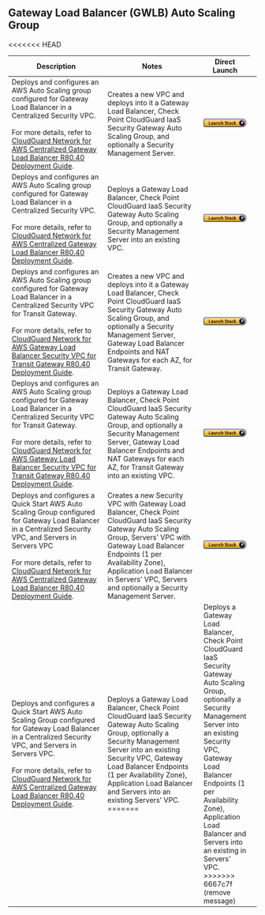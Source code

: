 
## Gateway Load Balancer (GWLB) Auto Scaling Group
<table>
    <thead>
        <tr>
            <th>Description</th>
            <th>Notes</th>
            <th>Direct Launch</th>
        </tr>
    </thead>
    <tbody>
        <tr>
            <td width="40%">
            Deploys and configures an AWS Auto Scaling group configured for Gateway Load Balancer in a Centralized Security VPC.<br/><br/>For more details, refer to <a href="https://sc1.checkpoint.com/documents/IaaS/WebAdminGuides/EN/CP_CloudGuard_Network_for_AWS_Gateway_Load_Balancer_ASG/Default.htm">CloudGuard Network for AWS Centralized Gateway Load Balancer R80.40 Deployment Guide</a>.
            </td>
            <td width="40%">Creates a new VPC and deploys into it a Gateway Load Balancer, Check Point CloudGuard IaaS Security Gateway Auto Scaling Group, and optionally a Security Management Server.</td>
            <td><a href="https://console.aws.amazon.com/cloudformation/home#/stacks/create/review?templateURL=https://cgi-cfts.s3.amazonaws.com/gwlb/gwlb-master.yaml"><img src="../../images/launch.png"/></a></td>
        </tr>
        <tr>
            <td width="40%">
            Deploys and configures an AWS Auto Scaling group configured for Gateway Load Balancer in a Centralized Security VPC.<br/><br/>For more details, refer to <a href="https://sc1.checkpoint.com/documents/IaaS/WebAdminGuides/EN/CP_CloudGuard_Network_for_AWS_Gateway_Load_Balancer_ASG/Default.htm">CloudGuard Network for AWS Centralized Gateway Load Balancer R80.40 Deployment Guide</a>.
            </td>
            <td width="40%">Deploys a Gateway Load Balancer, Check Point CloudGuard IaaS Security Gateway Auto Scaling Group, and optionally a Security Management Server into an existing VPC.</td>
            <td><a href="https://console.aws.amazon.com/cloudformation/home#/stacks/create/review?templateURL=https://cgi-cfts.s3.amazonaws.com/gwlb/gwlb.yaml"><img src="../../images/launch.png"/></a></td>
        </tr>
        <tr>
            <td width="40%">
            Deploys and configures an AWS Auto Scaling group configured for Gateway Load Balancer in a Centralized Security VPC for Transit Gateway.<br/><br/>For more details, refer to <a href="https://sc1.checkpoint.com/documents/IaaS/WebAdminGuides/EN/CP_CloudGuard_Network_for_AWS_Gateway_Load_Balancer_ASG/Default.htm">CloudGuard Network for AWS Gateway Load Balancer Security VPC for Transit Gateway R80.40 Deployment Guide</a>.
            </td>
            <td width="40%">Creates a new VPC and deploys into it a Gateway Load Balancer, Check Point CloudGuard IaaS Security Gateway Auto Scaling Group, and optionally a Security Management Server, Gateway Load Balancer Endpoints and NAT Gateways for each AZ, for Transit Gateway. </td>
            <td><a href="https://console.aws.amazon.com/cloudformation/home#/stacks/create/review?templateURL=https://cgi-cfts.s3.amazonaws.com/gwlb/tgw-gwlb-master.yaml"><img src="../../images/launch.png"/></a></td>
        </tr>
        <tr>
            <td width="40%">
            Deploys and configures an AWS Auto Scaling group configured for Gateway Load Balancer in a Centralized Security VPC for Transit Gateway.<br/><br/>For more details, refer to <a href="https://sc1.checkpoint.com/documents/IaaS/WebAdminGuides/EN/CP_CloudGuard_Network_for_AWS_Gateway_Load_Balancer_ASG/Default.htm">CloudGuard Network for AWS Gateway Load Balancer Security VPC for Transit Gateway R80.40 Deployment Guide</a>.
            </td>
            <td width="40%">Deploys a Gateway Load Balancer, Check Point CloudGuard IaaS Security Gateway Auto Scaling Group, and optionally a Security Management Server, Gateway Load Balancer Endpoints and NAT Gateways for each AZ, for Transit Gateway into an existing VPC.</td>
            <td><a href="https://console.aws.amazon.com/cloudformation/home#/stacks/create/review?templateURL=https://cgi-cfts.s3.amazonaws.com/gwlb/tgw-gwlb.yaml"><img src="../../images/launch.png"/></a></td>
        </tr>
        <tr>
            <td width="40%">
            Deploys and configures a Quick Start AWS Auto Scaling Group configured for Gateway Load Balancer in a Centralized Security VPC, and Servers in Servers VPC<br/><br/>For more details, refer to <a href="https://sc1.checkpoint.com/documents/IaaS/WebAdminGuides/EN/CP_CloudGuard_Network_for_AWS_Gateway_Load_Balancer_ASG/Default.htm">CloudGuard Network for AWS Centralized Gateway Load Balancer R80.40 Deployment Guide</a>.
            </td>
            <td width="40%">Creates a new Security VPC with Gateway Load Balancer, Check Point CloudGuard IaaS Security Gateway Auto Scaling Group, Servers' VPC with Gateway Load Balancer Endpoints (1 per Availability Zone), Application Load Balancer in Servers' VPC, Servers and optionally a Security Management Server.</br>
            <td><a href="https://console.aws.amazon.com/cloudformation/home#/stacks/create/review?templateURL=https://cgi-cfts.s3.amazonaws.com/gwlb/qs-gwlb-master.yaml"><img src="../../images/launch.png"/></a></td>
        </tr>
        <tr>
            <td width="40%">
            Deploys and configures a Quick Start AWS Auto Scaling Group configured for Gateway Load Balancer in a Centralized Security VPC, and Servers in Servers VPC.<br/><br/>For more details, refer to <a href="https://sc1.checkpoint.com/documents/IaaS/WebAdminGuides/EN/CP_CloudGuard_Network_for_AWS_Gateway_Load_Balancer_ASG/Default.htm">CloudGuard Network for AWS Centralized Gateway Load Balancer R80.40 Deployment Guide</a>.
            </td>
<<<<<<< HEAD
            <td width="40%">Deploys a Gateway Load Balancer, Check Point CloudGuard IaaS Security Gateway Auto Scaling Group, optionally a Security Management Server into an existing Security VPC, Gateway Load Balancer Endpoints (1 per Availability Zone), Application Load Balancer and Servers into an existing Servers' VPC.</br>
=======
            <td width="40%">Deploys a Gateway Load Balancer, Check Point CloudGuard IaaS Security Gateway Auto Scaling Group, optionally a Security Management Server into an existing Security VPC, Gateway Load Balancer Endpoints (1 per Availability Zone), Application Load Balancer and Servers into an existing in Servers' VPC.</br>
>>>>>>> 6667c7f (remove message)
			</td>
            <td><a href="https://console.aws.amazon.com/cloudformation/home#/stacks/create/review?templateURL=https://cgi-cfts.s3.amazonaws.com/gwlb/qs-gwlb.yaml"><img src="../../images/launch.png"/></a></td>
        </tr>
    </tbody>
</table>
<br/>
<br/>
